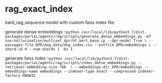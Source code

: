 rag_exact_index
===============
bard_rag_sequence model with custom faiss index file. 

generate dense embeddings
`!python /usr/local/lib/python3.7/dist-packages/parlai/agents/rag/scripts/generate_dense_embeddings.py -mf zoo:hallucination/multiset_dpr/hf_bert_base.cp --dpr-model True \
--passages-file DPR/dog_data/dog_index.csv --outfile DPR/embeddings \
--shard-id 0 --num-shards 1 -bs 1`

generate faiss index
`!python /usr/local/lib/python3.7/dist-packages/parlai/agents/rag/scripts/index_dense_embeddings.py --retriever-embedding-size 768  \
--embeddings-dir DPR/embeddings --embeddings-name embeddings --indexer-type exact --compressed-indexer-factory HNSW32
`